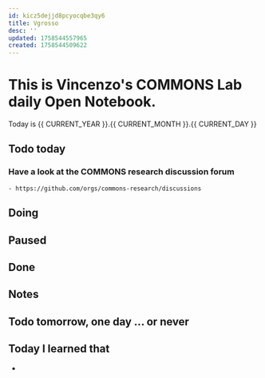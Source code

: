 ```yaml
---
id: kicz5dejjd8pcyocqbe3qy6
title: Vgrosso
desc: ''
updated: 1758544557965
created: 1758544509622
---
```



# This is Vincenzo's COMMONS Lab daily Open Notebook.

Today is {{ CURRENT_YEAR }}.{{ CURRENT_MONTH }}.{{ CURRENT_DAY }}

## Todo today

### Have a look at the COMMONS research discussion forum
    - https://github.com/orgs/commons-research/discussions


###

## Doing

## Paused

## Done

## Notes

## Todo tomorrow, one day ... or never 

###
###


## Today I learned that

- 